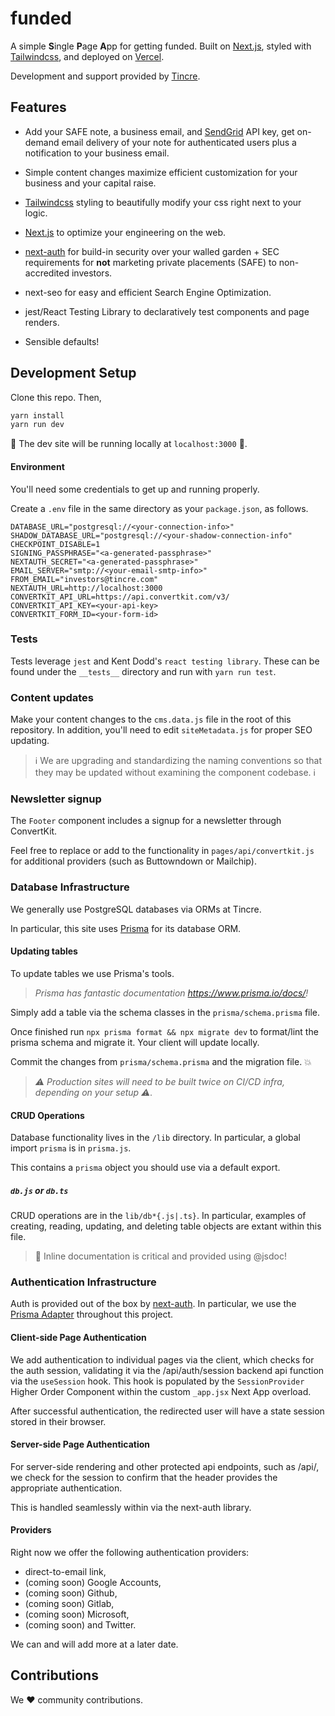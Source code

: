 # funded

A simple **S**ingle **P**age **A**pp for getting funded. Built on
[Next.js](https://nextjs.org), styled with [Tailwindcss](https://tailwindcss.com), and deployed on [Vercel](https://vercel.com). 

Development and support provided by [Tincre](https://tincre.com).

## Features 

- Add your SAFE note, a business email, and [SendGrid](https://sendgrid.com) API key, get on-demand 
email delivery of your note for authenticated users plus a notification to your business email.

- Simple content changes maximize efficient customization for your business and your capital raise.

- [Tailwindcss](https://tailwindcss.com) styling to beautifully modify your css right next to your 
logic. 

- [Next.js](https://nextjs.org) to optimize your engineering on the web.

- [next-auth](https://next-auth.js.org) for build-in security over your walled garden + SEC requirements for **not** marketing private placements (SAFE) to non-accredited investors. 

- next-seo for easy and efficient Search Engine Optimization.

- jest/React Testing Library to declaratively test components and page renders.

- Sensible defaults!

## Development Setup

Clone this repo. Then,

```bash
yarn install
yarn run dev
```

🚀 The dev site will be running locally at `localhost:3000` 🚀.

#### Environment 
You'll need some credentials to get up and running properly.

Create a `.env` file in the same directory as your `package.json`, as follows. 
```env
DATABASE_URL="postgresql://<your-connection-info>"
SHADOW_DATABASE_URL="postgresql://<your-shadow-connection-info"
CHECKPOINT_DISABLE=1
SIGNING_PASSPHRASE="<a-generated-passphrase>"
NEXTAUTH_SECRET="<a-generated-passphrase>"
EMAIL_SERVER="smtp://<your-email-smtp-info>"
FROM_EMAIL="investors@tincre.com"
NEXTAUTH_URL=http://localhost:3000
CONVERTKIT_API_URL=https://api.convertkit.com/v3/
CONVERTKIT_API_KEY=<your-api-key>
CONVERTKIT_FORM_ID=<your-form-id>
```

### Tests 

Tests leverage `jest` and Kent Dodd's `react testing library`. These can 
be found under the `__tests__` directory and run with `yarn run test`. 

### Content updates 

Make your content changes to the `cms.data.js` file in the root of this
repository. In addition, you'll need to edit `siteMetadata.js` for proper SEO updating. 

> ℹ We are upgrading and standardizing the naming conventions so that they may be updated without examining the component codebase. ℹ

### Newsletter signup 

The `Footer` component includes a signup for a newsletter through ConvertKit. 

Feel free to replace or add to the functionality in `pages/api/convertkit.js`
for additional providers (such as Buttowndown or Mailchip). 

### Database Infrastructure

We generally use PostgreSQL databases via ORMs at Tincre.

In particular, this site uses [Prisma](https://prisma.io) for its database
ORM.

#### Updating tables

To update tables we use Prisma's tools. 

> _Prisma has fantastic documentation https://www.prisma.io/docs/!_

Simply add a table via the schema classes in the `prisma/schema.prisma` file. 

Once finished run `npx prisma format && npx migrate dev` to format/lint the
prisma schema and migrate it. Your client will update locally.

Commit the changes from `prisma/schema.prisma` and the migration file. :boom:

> _:warning: Production sites will need to be built twice on CI/CD infra, depending on your setup :warning:._

#### CRUD Operations 

Database functionality lives in the `/lib` directory. In particular, a global
import `prisma` is in `prisma.js`.

This contains a `prisma` object you should use via a default export. 

##### `db.js` or `db.ts`
CRUD operations are in the `lib/db*{.js|.ts}`. In particular, examples 
of creating, reading, updating, and deleting table objects are extant within
this file. 

> :notebook: Inline documentation is critical and provided using @jsdoc!

### Authentication Infrastructure
Auth is provided out of the box by [next-auth](https://next-auth.js.org). In particular,
we use the [Prisma Adapter](https://next-auth.js.org/adapters/prisma) 
throughout this project.

#### Client-side Page Authentication

We add authentication to individual pages via the client, which checks for the auth session, validating it via the /api/auth/session backend api function via the `useSession` hook. This hook is populated by the `SessionProvider` Higher Order Component within the custom `_app.jsx` Next App overload.

After successful authentication, the redirected user will have a state session stored 
in their browser.

#### Server-side Page Authentication

For server-side rendering and other protected api endpoints, such as /api/<protected>, we check for the session to confirm that the header provides the appropriate authentication.

This is handled seamlessly within via the next-auth library. 


#### Providers

Right now we offer the following authentication providers:

- direct-to-email link,
- (coming soon) Google Accounts,
- (coming soon) Github,
- (coming soon) Gitlab,
- (coming soon) Microsoft, 
- (coming soon) and Twitter. 

We can and will add more at a later date.

## Contributions 

We :heart: community contributions.


